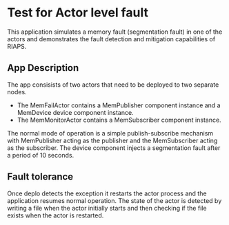 Test for Actor level fault
=========================
This application simulates a memory fault (segmentation fault) in one of the actors and demonstrates the fault detection and mitigation capabilities of RIAPS.

App Description
-----------------

The app consisists of two actors that need to be deployed to two separate nodes.

- The MemFailActor contains a MemPublisher component instance and a MemDevice device component instance.
- The MemMonitorActor contains a MemSubscriber component instance.

The normal mode of operation is a simple publish-subscribe mechanism with MemPublisher acting as the publisher and the MemSubscriber acting as the subscriber. The device component injects a segmentation fault after a period of 10 seconds.

Fault tolerance
--------------------

Once deplo detects the exception it restarts the actor process and the application resumes normal operation. The state of the actor is detected by writing a file when the actor initially starts and then checking if the file exists when the actor is restarted.
